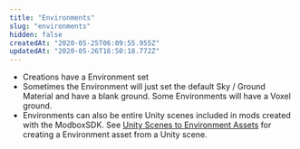 ```yaml
---
title: "Environments"
slug: "environments"
hidden: false
createdAt: "2020-05-25T06:09:55.955Z"
updatedAt: "2020-05-26T16:50:18.772Z"
---
```

* Creations have a Environment set
* Sometimes the Environment will just set the default Sky / Ground Material and have a blank ground. Some Environments will have a Voxel ground. 
* Environments can also be entire Unity scenes included in mods created with the ModboxSDK. See [Unity Scenes to Environment Assets](doc:unity-scenes-to-environment-assets) for creating a Environment asset from a Unity scene.